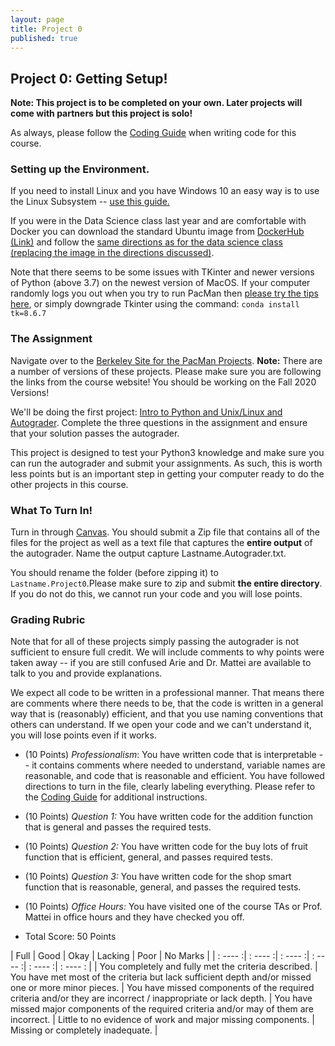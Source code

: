```yaml
---
layout: page
title: Project 0
published: true
---
```


## Project 0: Getting Setup!

**Note: This project is to be completed on your own. Later projects will come with partners but this project is solo!**

As always, please follow the [Coding Guide](./_projects/codingguide.md) when writing code for this course.

### Setting up the Environment.

If you need to install Linux and you have Windows 10 an easy way is to use the Linux Subsystem -- [use this guide.](https://www.dataquest.io/blog/tutorial-install-linux-on-windows-wsl/)

If you were in the Data Science class last year and are comfortable with Docker you can download the standard Ubuntu image from [DockerHub (Link)](https://hub.docker.com/_/ubuntu) and follow the [same directions as for the data science class (replacing the image in the directions discussed)](https://github.com/TulaneIntroDataScience/fall2019/tree/master/project0).

Note that there seems to be some issues with TKinter and newer versions of Python (above 3.7) on the newest version of MacOS.  If your computer randomly logs you out when you try to run PacMan then [please try the tips here](https://www.python.org/download/mac/tcltk/#built-in-8-6-8), or simply downgrade Tkinter using the command: `conda install tk=8.6.7`


### The Assignment

Navigate over to the [Berkeley Site for the PacMan Projects](https://inst.eecs.berkeley.edu/~cs188/fa20/projects/).  **Note:** There are a number of versions of these projects.  Please make sure you are following the links from the course website!  You should be working on the Fall 2020 Versions!

We'll be doing the first project: [Intro to Python and Unix/Linux and Autograder](https://inst.eecs.berkeley.edu/~cs188/fa20/projects/).  Complete the three questions in the assignment and ensure that your solution passes the autograder.

This project is designed to test your Python3 knowledge and make sure you can run the autograder and submit your assignments.  As such, this is worth less points but is an important step in getting your computer ready to do the other projects in this course.

### What To Turn In!

Turn in through [Canvas](https://tulane.instructure.com/). You should submit a Zip file that contains all of the files for the project as well as a text file that captures the **entire output** of the autograder.  Name the output capture Lastname.Autograder.txt.

You should rename the folder (before zipping it) to `Lastname.Project0`.Please make sure to zip and submit **the entire directory**.  If you do not do this, we cannot run your code and you will lose points.

### Grading Rubric

Note that for all of these projects simply passing the autograder is not sufficient to ensure full credit.  We will include comments to why points were taken away -- if you are still confused Arie and Dr. Mattei are available to talk to you and provide explanations.  

We expect all code to be written in a professional manner. That means there are comments where there needs to be, that the code is written in a general way that is (reasonably) efficient, and that you use naming conventions that others can understand.  If we open your code and we can't understand it, you will lose points even if it works.

* (10 Points) *Professionalism*: You have written code that is interpretable -- it contains comments where needed to understand, variable names are reasonable, and code that is reasonable and efficient.  You have followed directions to turn in the file, clearly labeling everything. Please refer to the [Coding Guide](./_projects/codingguide.md) for additional instructions.
* (10 Points) *Question 1:* You have written code for the addition function that is general and passes the required tests.
* (10 Points) *Question 2:* You have written code for the buy lots of fruit function that is efficient, general, and passes required tests.
* (10 Points) *Question 3:* You have written code for the shop smart function that is reasonable, general, and passes the required tests.
* (10 Points) *Office Hours:* You have visited one of the course TAs or Prof. Mattei in office hours and they have checked you off.

* Total Score: 50 Points

| Full    |    Good |  Okay |   Lacking   |   Poor  | No Marks |
| : ---- :| : ---- :| : ---- :| : ---- :| : ---- :| : ---- : |
| You completely and fully met the criteria described. | You have met most of the criteria but lack sufficient depth and/or missed one or more minor pieces. | You have missed components of the required criteria and/or they are incorrect / inappropriate or lack depth. | You have missed major components of the required criteria and/or may of them are incorrect. | Little to no evidence of work and major missing components. | Missing or completely inadequate. | 